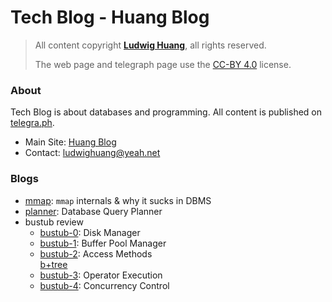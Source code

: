 # Tech Blog - Huang Blog

> All content copyright [**Ludwig Huang**](https://github.com/LudwigHuang), all rights reserved.
>
> The web page and telegraph page use the [CC-BY 4.0](https://creativecommons.org/licenses/by/4.0/) license.

### About

Tech Blog is about databases and programming. All content is published on [telegra.ph](https://telegra.ph).

* Main Site: [Huang Blog](https://xn--29s704loyd.com/)
* Contact: [ludwighuang@yeah.net](mailto:ludwighuang@yeah.net)

### Blogs

* [mmap](https://telegra.ph/mmap-11-28): `mmap` internals & why it sucks in DBMS
* [planner](https://telegra.ph/planner-11-28): Database Query Planner
* bustub review
    * [bustub-0](https://telegra.ph/bustub-0-10-16): Disk Manager
    * [bustub-1](https://telegra.ph/bustub-1-10-17): Buffer Pool Manager
    * [bustub-2](https://telegra.ph/bustub-2-10-18): Access Methods<br/>
      [b+tree](https://telegra.ph/btree-11-14)
    * [bustub-3](https://telegra.ph/bustub-3-10-19): Operator Execution
    * [bustub-4](https://telegra.ph/bustub-4-10-20): Concurrency Control

